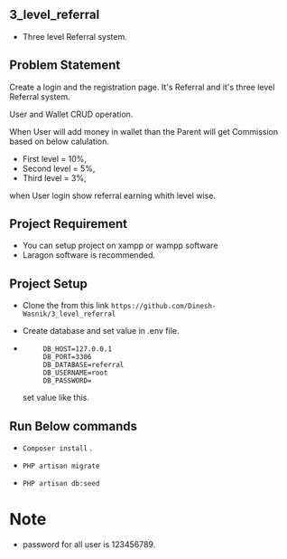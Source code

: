 
## 3_level_referral
- Three level Referral system.

## Problem Statement
Create a login and the registration page. It's Referral and it's three level Referral system.

User and Wallet CRUD operation.

When User will add money in wallet than the Parent will get Commission based on below calulation.
- First level  = 10%,
- Second level = 5%,
- Third level  = 3%,

when User login show referral earning whith level wise.


## Project Requirement
- You can setup project on xampp or wampp software
- Laragon software is recommended.


## Project Setup
 - Clone the from this link ```https://github.com/Dinesh-Wasnik/3_level_referral```

 - Create database and set value in .env file.

 - ```DB_CONNECTION=mysql
		DB_HOST=127.0.0.1
		DB_PORT=3306
		DB_DATABASE=referral
		DB_USERNAME=root
		DB_PASSWORD=
	 ```
	set value like this.	

## Run Below commands

 - ```Composer install``` .
 
 - ```PHP artisan migrate ``` 

 - ```PHP artisan db:seed ``` 


# Note
- password for all user is 123456789.
